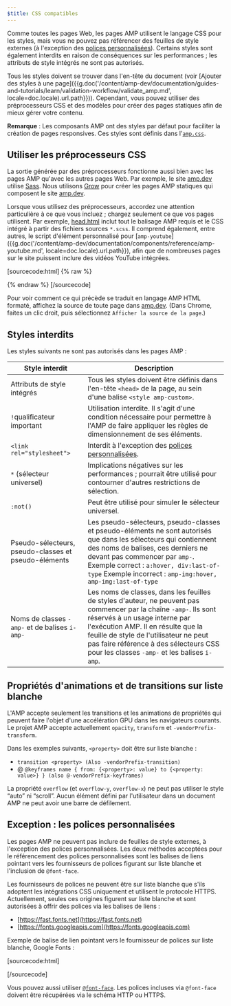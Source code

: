 ```yaml
---
$title: CSS compatibles
---
```


Comme toutes les pages Web, les pages AMP utilisent le langage CSS pour les styles, mais vous ne pouvez pas référencer des feuilles de style externes (à l'exception des [polices personnalisées](#exception-:-les-polices-personnalisées)).
Certains styles sont également interdits en raison de conséquences sur les performances ; les attributs de style intégrés ne sont pas autorisés.

Tous les styles doivent se trouver dans l'en-tête du document (voir [Ajouter des styles à une page]({{g.doc('/content/amp-dev/documentation/guides-and-tutorials/learn/validation-workflow/validate_amp.md', locale=doc.locale).url.path}})).
Cependant, vous pouvez utiliser des préprocesseurs CSS et des modèles pour créer des pages statiques afin de mieux gérer votre contenu.

**Remarque** : Les composants AMP ont des styles par défaut pour faciliter la création de pages responsives.
Ces styles sont définis dans l'[`amp.css`](https://github.com/ampproject/amphtml/blob/master/css/amp.css).

## Utiliser les préprocesseurs CSS

La sortie générée par des préprocesseurs fonctionne aussi bien avec les pages AMP qu'avec les autres pages Web.
Par exemple, le site [amp.dev](https://amp.dev/) utilise [Sass](http://sass-lang.com/).
Nous utilisons [Grow](http://grow.io/) pour créer les pages AMP statiques qui composent le site [amp.dev](https://amp.dev/).

Lorsque vous utilisez des préprocesseurs, accordez une attention particulière à ce que vous incluez ; chargez seulement ce que vos pages utilisent.
Par exemple, [head.html](https://github.com/ampproject/docs/blob/master/views/partials/head.html) inclut tout le balisage AMP requis et le CSS intégré à partir des fichiers sources `*.scss`.
Il comprend également, entre autres, le script d'élément personnalisé pour [`amp-youtube`]({{g.doc('/content/amp-dev/documentation/components/reference/amp-youtube.md', locale=doc.locale).url.path}}), afin que de nombreuses pages sur le site puissent inclure des vidéos YouTube intégrées.

[sourcecode:html] {% raw %}
<head>
  <meta charset="utf-8">
  <meta name="viewport" content="width=device-width,minimum-scale=1,initial-scale=1">
  <meta property="og:description" content="{% if doc.description %}{{doc.description}} – {% endif %}AMP Project">
  <meta name="description" content="{% if doc.description %}{{doc.description}} – {% endif %}AMP Project">

  <title>AMP Project</title>
  <link rel="shortcut icon" href="/static/img/amp_favicon.png">
  <link rel="canonical" href="{{doc.url}}">
  <link href="https://fonts.googleapis.com/css?family=Roboto:200,300,400,500,700" rel="stylesheet" type="text/css">
  <style amp-custom>
  {% include "/assets/css/main.min.css" %}
  </style>

  <style amp-boilerplate>body{-webkit-animation:-amp-start 8s steps(1,end) 0s 1 normal both;-moz-animation:-amp-start 8s steps(1,end) 0s 1 normal both;-ms-animation:-amp-start 8s steps(1,end) 0s 1 normal both;animation:-amp-start 8s steps(1,end) 0s 1 normal both}@-webkit-keyframes -amp-start{from{visibility:hidden}to{visibility:visible}}@-moz-keyframes -amp-start{from{visibility:hidden}to{visibility:visible}}@-ms-keyframes -amp-start{from{visibility:hidden}to{visibility:visible}}@-o-keyframes -amp-start{from{visibility:hidden}to{visibility:visible}}@keyframes -amp-start{from{visibility:hidden}to{visibility:visible}}</style><noscript><style amp-boilerplate>body{-webkit-animation:none;-moz-animation:none;-ms-animation:none;animation:none}</style></noscript>
  <script async src="https://cdn.ampproject.org/v0.js"></script>
  <script async custom-element="amp-carousel" src="https://cdn.ampproject.org/v0/amp-carousel-0.1.js"></script>
  <script async custom-element="amp-analytics" src="https://cdn.ampproject.org/v0/amp-analytics-0.1.js"></script>
  <script async custom-element="amp-lightbox" src="https://cdn.ampproject.org/v0/amp-lightbox-0.1.js"></script>
  <script async custom-element="amp-youtube" src="https://cdn.ampproject.org/v0/amp-youtube-0.1.js"></script>
  <script async custom-element="amp-sidebar" src="https://cdn.ampproject.org/v0/amp-sidebar-0.1.js"></script>
  <script async custom-element="amp-iframe" src="https://cdn.ampproject.org/v0/amp-iframe-0.1.js"></script>
</head>
{% endraw %} [/sourcecode]

Pour voir comment ce qui précède se traduit en langage AMP HTML formaté, affichez la source de toute page dans [amp.dev](https://amp.dev/).
(Dans Chrome, faites un clic droit, puis sélectionnez `Afficher la source de la page`.)

## Styles interdits

Les styles suivants ne sont pas autorisés dans les pages AMP :

<table>
  <thead>
    <tr>
      <th data-th="Banned style">Style interdit</th>
      <th data-th="Description">Description</th>
    </tr>
  </thead>
  <tbody>
    <tr>
      <td data-th="Banned style">Attributs de style intégrés</td>
      <td data-th="Description">Tous les styles doivent être définis dans l'en-tête <code>&lt;head&gt;</code> de la page, au sein d'une balise <code>&lt;style amp-custom&gt;</code>.</td>
    </tr>
    <tr>
      <td data-th="Banned style"><code>!</code>qualificateur important </td>
      <td data-th="Description">Utilisation interdite.
      Il s'agit d'une condition nécessaire pour permettre à l'AMP de faire appliquer les règles de dimensionnement de ses éléments.</td>
    </tr>
    <tr>
      <td data-th="Banned style"><code>&lt;link rel="stylesheet"&gt;</code></td>
      <td data-th="Description">Interdit à l'exception des <a href="#exception-:-les-polices-personnalisées">polices personnalisées</a>.</td>
    </tr>
    <tr>
      <td data-th="Banned style"><code>*</code> (sélecteur universel)</td>
      <td data-th="Description">Implications négatives sur les performances ; pourrait être utilisé pour contourner d'autres restrictions de sélection.</td>
    </tr>
    <tr>
      <td data-th="Banned style"><code>:not()</code></td>
      <td data-th="Description">Peut être utilisé pour simuler le sélecteur universel.</td>
    </tr>
    <tr>
      <td data-th="Banned style">Pseudo-sélecteurs, pseudo-classes et pseudo-éléments</td>
      <td data-th="Description">Les pseudo-sélecteurs, pseudo-classes et pseudo-éléments ne sont autorisés que dans les sélecteurs qui contiennent des noms de balises, ces derniers ne devant pas commencer par <code>amp-</code>.
      Exemple correct : <code>a:hover, div:last-of-type</code>
      Exemple incorrect : <code>amp-img:hover, amp-img:last-of-type</code></td>
    </tr>
    <tr>
      <td data-th="Banned style">Noms de classes <code>-amp-</code> et de balises <code>i-amp-</code></td>
      <td data-th="Description">Les noms de classes, dans les feuilles de styles d'auteur, ne peuvent pas commencer par la chaîne <code>-amp-</code>. Ils sont réservés à un usage interne par l'exécution AMP. Il en résulte que la feuille de style de l'utilisateur ne peut pas faire référence à des sélecteurs CSS pour les classes <code>-amp-</code> et les balises <code>i-amp</code>.</td>
    </tr>
  </tbody>
</table>

## Propriétés d'animations et de transitions sur liste blanche

L'AMP accepte seulement les transitions et les animations de propriétés qui peuvent faire l'objet d'une accélération GPU dans les navigateurs courants.
Le projet AMP accepte actuellement `opacity`, `transform` et `-vendorPrefix-transform`.

Dans les exemples suivants, `<property>` doit être sur liste blanche :

* `transition <property> (Also -vendorPrefix-transition)`
* @ `@keyframes name { from: {<property>: value} to {<property: value>} } (also @-vendorPrefix-keyframes)`

La propriété `overflow` (et `overflow-y`, `overflow-x`) ne peut pas utiliser le style “auto” ni “scroll”.
Aucun élément défini par l'utilisateur dans un document AMP ne peut avoir une barre de défilement.

## Exception : les polices personnalisées

Les pages AMP ne peuvent pas inclure de feuilles de style externes, à l'exception des polices personnalisées.
Les deux méthodes acceptées pour le référencement des polices personnalisées sont les balises de liens pointant vers les fournisseurs de polices figurant sur liste blanche et l'inclusion de `@font-face`.

Les fournisseurs de polices ne peuvent être sur liste blanche que s'ils adoptent les intégrations CSS uniquement et utilisent le protocole HTTPS. Actuellement, seules ces origines figurent sur liste blanche et sont autorisées à offrir des polices via les balises de liens :

* [https://fast.fonts.net](https://fast.fonts.net)
* [https://fonts.googleapis.com](https://fonts.googleapis.com)

Exemple de balise de lien pointant vers le fournisseur de polices sur liste blanche, Google Fonts :

[sourcecode:html]
<link rel="stylesheet" href="https://fonts.googleapis.com/css?family=Tangerine">
[/sourcecode]

Vous pouvez aussi utiliser [`@font-face`](https://developer.mozilla.org/fr-FR/docs/Web/CSS/@font-face).
Les polices incluses via `@font-face` doivent être récupérées via le schéma HTTP ou HTTPS.
